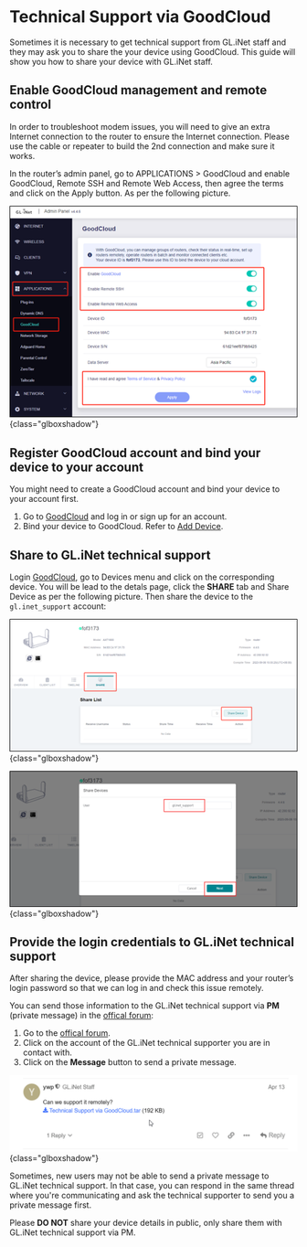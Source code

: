 # Technical Support via GoodCloud

Sometimes it is necessary to get technical support from GL.iNet staff and they may ask you to share the your device using GoodCloud. This guide will show you how to share your device with GL.iNet staff.

## Enable GoodCloud management and remote control

In order to troubleshoot modem issues, you will need to give an extra Internet connection to the router to ensure the Internet connection. Please use the cable or repeater to build the 2nd connection and make sure it works.

In the router’s admin panel, go to APPLICATIONS > GoodCloud and enable GoodCloud, Remote SSH and Remote Web Access, then agree the terms and click on the Apply button. As per the following picture.

![How to enable GoodCloud](./technical_support_via_goodcloud_01.png){class="glboxshadow"}

## Register GoodCloud account and bind your device to your account

You might need to create a GoodCloud account and bind your device to your account first.

1. Go to [GoodCloud](https://www.goodcloud.xyz/#/login) and log in or sign up for an account.
2. Bind your device to GoodCloud. Refer to [Add Device](https://docs.gl-inet.com/router/en/4/interface_guide/cloud/#add-device).

## Share to GL.iNet technical support 

Login [GoodCloud](https://www.goodcloud.xyz/#/login), go to Devices menu and click on the corresponding device. You will be lead to the detals page, click the **SHARE** tab and Share Device as per the following picture. Then share the device to the `gl.inet_support` account:

![How to open device details](./technical_support_via_goodcloud_02.png){class="glboxshadow"}

![How to share device to GL.iNet technical support](./technical_support_via_goodcloud_03.png){class="glboxshadow"}

## Provide the login credentials to GL.iNet technical support

After sharing the device, please provide the MAC address and your router’s login password so that we can log in and check this issue remotely.

You can send those information to the GL.iNet technical support via **PM** (private message) in the [offical forum](https://forum.gl-inet.com/):

1. Go to the [offical forum](https://forum.gl-inet.com/).
2. Click on the account of the GL.iNet technical supporter you are in contact with.
3. Click on the **Message** button to send a private message.

![How to send a private message](./technical_support_via_goodcloud_04.gif){class="glboxshadow"}

Sometimes, new users may not be able to send a private message to GL.iNet technical support. In that case, you can respond in the same thread where you're communicating and ask the technical supporter to send you a private message first.

Please **DO NOT** share your device details in public, only share them with GL.iNet technical support via PM.
